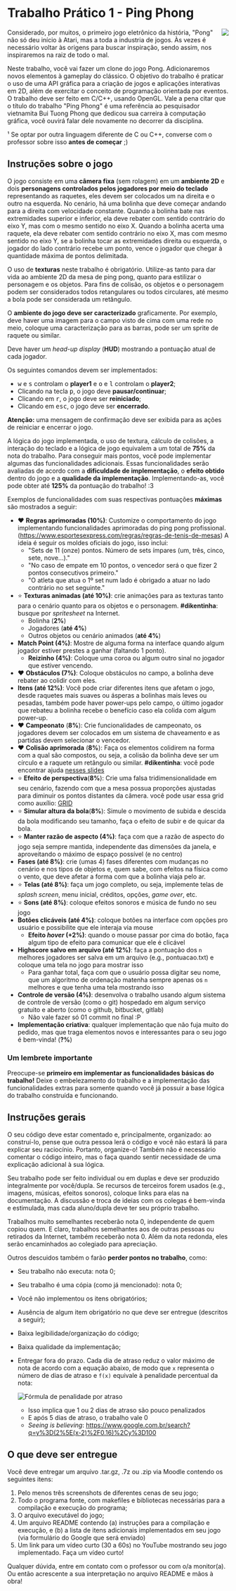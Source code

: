 # Trabalho Prático 1 - Ping Phong

<img src="../../images/tp1-ping-phong.gif" style="float: right">

Considerado, por muitos, o primeiro jogo eletrônico da história, "Pong" não
só deu início à Atari, mas a toda a industria de jogos. Às vezes é necessário
voltar às origens para buscar inspiração, sendo assim, nos inspiraremos na raiz
de todo o mal.

Neste trabalho, você vai fazer um clone do jogo Pong. Adicionaremos novos
elementos à gameplay do clássico. O objetivo do trabalho é praticar o uso
de uma API gráfica para a criação de jogos e aplicações interativas em
2D, além de exercitar o conceito de programação orientada por eventos. O
trabalho deve ser feito em C/C++, usando OpenGL.
Vale a pena citar que o título do trabalho "Ping Phong" é uma referência
ao pesquisador vietnamita Bui Tuong Phong que dedicou sua carreira à
computação gráfica, você ouvirá falar dele novamente no decorrer da disciplina.


¹ Se optar por outra linguagem diferente de C ou C++, converse com o professor
sobre isso **antes de começar** ;)

## Instruções sobre o jogo

O jogo consiste em uma **câmera fixa** (sem rolagem) em um **ambiente 2D** e
dois **personagens controlados pelos jogadores por meio do teclado** representando
as raquetes, eles devem ser colocados um na direita e o outro na esquerda.
No cenário, há uma bolinha que deve começar andando para a direita
com velocidade constante. Quando a bolinha bate nas extremidades superior e
inferior, ela deve rebater com sentido contrário do eixo Y, mas com o mesmo sentido no
eixo X. Quando a bolinha acerta uma raquete, ela deve rebater com sentido contrário no
eixo X, mas com mesmo sentido no eixo Y, se a bolinha tocar as extremidades direita ou
esquerda, o jogador do lado contrário recebe um ponto, vence o jogador que chegar à
quantidade máxima de pontos delimitada.

O uso de **texturas** neste trabalho é obrigatório. Utilize-as tanto para
dar vida ao ambiente 2D da mesa de ping pong, quanto para estilizar o
personagem e os objetos. Para fins de colisão, os objetos e o personagem
podem ser considerados todos retangulares ou todos circulares, até mesmo a
bola pode ser considerada um retângulo.

O **ambiente do jogo deve ser caracterizado** graficamente. Por exemplo, deve
haver uma imagem para o campo visto de cima com uma rede no meio, coloque uma
caracterização para as barras, pode ser um sprite de raquete ou similar.

Deve haver um _head-up display_ (**HUD**) mostrando a pontuação atual
de cada jogador.

Os seguintes comandos devem ser implementados:

- <kbd>w</kbd> e <kbd>s</kbd> controlam o **player1** e <kbd>o</kbd> e <kbd>l</kbd> controlam o **player2**;
- Clicando na tecla <kbd>p</kbd>, o jogo deve **pausar/continuar**;
- Clicando em <kbd>r</kbd>, o jogo deve ser **reiniciado**;
- Clicando em <kbd>esc</kbd>, o jogo deve ser **encerrado**.

**Atenção:** uma mensagem de confirmação deve ser exibida para as ações de
reiniciar e encerrar o jogo.

A lógica do jogo implementada, o uso de textura, cálculo de colisões, a
interação do teclado e a lógica de jogo equivalem a um total de
**75%** da nota do trabalho. Para conseguir mais pontos, você pode
implementar algumas das funcionalidades adicionais. Essas funcionalidades
serão avaliadas de acordo com a **dificuldade de implementação**, o
**efeito obtido** dentro do jogo e a **qualidade da implementação**.
Implementando-as, você pode obter até **125%** da pontuação do trabalho! :3

Exemplos de funcionalidades com suas respectivas pontuações **máximas** são
mostrados a seguir:

- ❤️ **Regras aprimoradas (10%)**: Customize o comportamento do jogo implementando
  funcionalidades aprimoradas do ping pong profissional.
  (https://www.esportesexpress.com/regras/regras-de-tenis-de-mesas)
  A ideia é seguir os moldes oficiais do jogo, isso inclui:
  - "Sets de 11 (onze) pontos. Número de sets ímpares (um, três, cinco, sete, nove...)."
  - "No caso de empate em 10 pontos, o vencedor será o que fizer 2 pontos consecutivos
  primeiro."
  - "O atleta que atua o 1º set num lado é obrigado a atuar no lado contrário no set
  seguinte."
- ⭐ **Texturas animadas (até 10%)**: crie animações para as texturas tanto
  para o cenário quanto para os objetos e o personagem. **#dikentinha**: busque
  por _spritesheet_ na Internet.
  - Bolinha (**2%**)
  - Jogadores (**até 4%**)
  - Outros objetos ou cenário animados (**até 4%**)
- **Match Point (4%)**: Mostre de alguma forma na interface quando algum jogador
  estiver prestes a ganhar (faltando 1 ponto).
  - **Reizinho (4%)**: Coloque uma coroa ou algum outro sinal no jogador que estiver
  vencendo.
- ❤️ **Obstáculos (7%)**: Coloque obstáculos no campo, a bolinha deve rebater ao
  colidir com eles.
- **Itens (até 12%)**: Você pode criar diferentes itens que afetam o jogo, desde
  raquetes mais suaves ou ásperas a bolinhas mais leves ou pesadas, também pode
  haver power-ups pelo campo, o último jogador que rebateu a bolinha recebe o
  benefício caso ela colida com algum power-up.
- ❤️ **Campeonato** (**8%**): Crie funcionalidades de campeonato, os jogadores
  devem ser colocados em um sistema de chaveamento e as partidas devem selecionar
  o vencedor.  
- ❤️ **Colisão aprimorada** (**8%**): Faça os elementos colidirem na forma com a
  qual são compostos, ou seja, a colisão da bolinha deve ser um círculo e a raquete
  um retângulo ou similar. **#dikentinha**: você pode encontrar ajuda [nesses slides](https://fegemo.github.io/cefet-games/classes/collision/#9)
- ⭐ **Efeito de perspectiva**(**8%**): Crie uma falsa tridimensionalidade em
  seu cenário, fazendo com que a mesa possua proporções ajustadas para diminuir
  os pontos distantes da câmera. você pode usar essa grid como auxílio:
  [GRID](https://imgur.com/SQUgXBa)
- ⭐ **Simular altura da bola**(**8%**): Simule o movimento de subida e
  descida da bola modificando seu tamanho, faça o efeito de subir e de quicar
  da bola.
- ⭐ **Manter razão de aspecto (4%)**: faça com que a razão de aspecto do jogo
  seja sempre mantida, independente das dimensões da janela, e aproveitando
  o máximo de espaço possível (e no centro)
- **Fases (até 8%)**: crie (umas 4) fases diferentes com mudanças no cenário
  e nos tipos de objetos e, quem sabe, com efeitos na física como o vento,
  que deve afetar a forma com que a bolinha viaja pelo ar.
- ⭐ **Telas (até 8%)**: faça um jogo completo, ou seja, implemente telas de  
  _splash screen_, menu inicial, créditos, opções, _game over_, etc.
- ⭐ **Sons (até 8%)**: coloque efeitos sonoros e música de fundo no seu jogo
- **Botões clicáveis (até 4%)**: coloque botões na interface com opções pro
  usuário e possibilite que ele interaja via mouse
  - **Efeito _hover_ (+2%)**: quando o mouse passar por cima do botão, faça
    algum tipo de efeito para comunicar que ele é clicável
- **Highscore salvo em arquivo (até 12%)**: faça a pontuação dos `n` melhores
  jogadores ser salva em um arquivo (e.g., pontuacao.txt) e coloque uma
  tela no jogo para mostrar isso
  - Para ganhar total, faça com que o usuário possa digitar seu nome, que
    um algoritmo de ordenação matenha sempre apenas os `n` melhores e que
    tenha uma tela mostrando isso
- **Controle de versão (4%)**: desenvolva o trabalho usando algum sistema
  de controle de versão (como o git) hospedado em algum serviço gratuito e
  aberto (como o github, bitbucket, gitlab)
  - Não vale fazer só 01 commit no final :P
- **Implementação criativa**: qualquer implementação que não fuja muito do
  pedido, mas que traga elementos novos e interessantes para o seu jogo é
  bem-vinda! (**?%**)

### Um lembrete importante

Preocupe-se **primeiro em implementar as funcionalidades básicas do trabalho!**
Deixe o embelezamento do trabalho e a implementação das funcionalidades extras
para somente quando você já possuir a base lógica do trabalho construída
e funcionando.

## Instruções gerais

O seu código deve estar comentado e, principalmente, organizado: ao
construí-lo, pense que outra pessoa lerá o código e você não estará lá para
explicar seu raciocínio. Portanto, organize-o! Também não é necessário
comentar o código inteiro, mas o faça quando sentir necessidade de uma
explicação adicional à sua lógica.

Seu trabalho pode ser feito individual ou em duplas e deve ser produzido
integralmente por você/dupla. Se recursos de terceiros forem usados
(e.g., imagens, músicas, efeitos sonoros), coloque links para elas na
documentação. A discussão e troca de ideias com os colegas é bem-vinda e
estimulada, mas cada aluno/dupla deve ter seu próprio trabalho.

Trabalhos muito semelhantes receberão nota 0, independente de quem
copiou quem. E claro, trabalhos semelhantes aos de outras pessoas ou
retirados da Internet, também receberão nota 0. Além da nota redonda,
eles serão encaminhados ao colegiado para apreciação.

Outros descuidos também o farão **perder pontos no trabalho**, como:

- Seu trabalho não executa: nota 0;
- Seu trabalho é uma cópia (como já mencionado): nota 0;
- Você não implementou os itens obrigatórios;
- Ausência de algum item obrigatório no que deve ser entregue (descritos
  a seguir);
- Baixa legibilidade/organização do código;
- Baixa qualidade da implementação;
- Entregar fora do prazo. Cada dia de atraso reduz o valor máximo de nota
  de acordo com a equação abaixo, de modo que `x` representa o número de
  dias de atraso e `f(x)` equivale à penalidade percentual da nota:

  ![Fórmula de penalidade por atraso](../../images/penalidade-por-atraso.png)
  - Isso implica que 1 ou 2 dias de atraso são pouco penalizados
  - E após 5 dias de atraso, o trabalho vale 0
  - _Seeing is believing_:
    https://www.google.com.br/search?q=y%3D(2%5E(x-2)%2F0.16)%2Cy%3D100

## O que deve ser entregue

Você deve entregar um arquivo .tar.gz, .7z ou .zip via Moodle contendo os
seguintes itens:

1. Pelo menos três screenshots de diferentes cenas de seu jogo;
2. Todo o programa fonte, com makefiles e bibliotecas necessárias para a
   compilação e execução do programa;
3. O arquivo executável do jogo;
4. Um arquivo README contendo (a) instruções para a compilação e execução, e
   (b) a lista de itens adicionais implementados em seu jogo (via formulário
   do Google que será enviado)
5. Um link para um vídeo curto (30 a 60s) no YouTube mostrando seu jogo
   implementado. Faça um vídeo curto!

Qualquer dúvida, entre em contato com o professor ou com o/a monitor(a).
Ou então acrescente a sua interpretação no arquivo README e mãos à obra!

